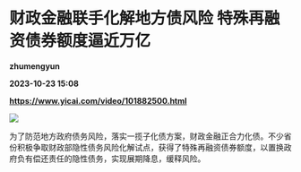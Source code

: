 # 财政金融联手化解地方债风险 特殊再融资债券额度逼近万亿
**zhumengyun**

**2023-10-23 15:08**

**https://www.yicai.com/video/101882500.html**

![](http://imgcdn.yicai.com/vms-new/2023/10/1d5ad665-95b3-49a1-bf5f-d3ba34e7074d_MwdM.jpg) 

为了防范地方政府债务风险，落实一揽子化债方案，财政金融正合力化债。不少省份积极争取财政部隐性债务风险化解试点，获得了特殊再融资债券额度，以置换政府负有偿还责任的隐性债务，实现展期降息，缓释风险。